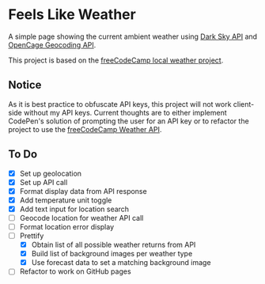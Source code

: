 # Feels Like Weather
A simple page showing the current ambient weather using [Dark Sky API](https://darksky.net/dev) and [OpenCage Geocoding API](https://opencagedata.com/).

This project is based on the [freeCodeCamp local weather project](https://learn.freecodecamp.org/coding-interview-prep/take-home-projects/show-the-local-weather/).

## Notice
As it is best practice to obfuscate API keys, this project will not work client-side without my API keys. Current thoughts are to either implement CodePen's solution of prompting the user for an API key or to refactor the project to use the [freeCodeCamp Weather API](https://fcc-weather-api.glitch.me/).

## To Do
- [x] Set up geolocation
- [x] Set up API call
- [x] Format display data from API response
- [x] Add temperature unit toggle
- [x] Add text input for location search
- [ ] Geocode location for weather API call
- [ ] Format location error display
- [ ] Prettify
  - [x] Obtain list of all possible weather returns from API
  - [x] Build list of background images per weather type
  - [x] Use forecast data to set a matching background image 
- [ ] Refactor to work on GitHub pages